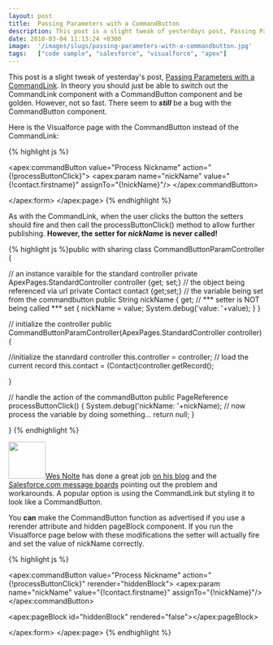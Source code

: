 ```yaml
---
layout: post
title:  Passing Parameters with a CommandButton
description: This post is a slight tweak of yesterdays post, Passing Parameters with a CommandLink  . In theory you should just be able to switch out the CommandLink component with a CommandButton component and be golden. However, not so fast. There seem to  still be a bug with the CommandButton component. Here is the Visualforce page with the CommandButton instead of the CommandLink-     As with the CommandLink, when the user clicks the button the setters should fire and then call the processButtonClick() m
date: 2010-03-04 11:13:24 +0300
image:  '/images/slugs/passing-parameters-with-a-commandbutton.jpg'
tags:   ["code sample", "salesforce", "visualforce", "apex"]
---
```

<p style="clear: both">This post is a slight tweak of yesterday's post, <a href="/2010/03/03/passing-parameters-with-a-commandlink/" target="_blank">Passing Parameters with a CommandLink</a>. In theory you should just be able to switch out the CommandLink component with a CommandButton component and be golden. However, not so fast. There seem to <em><strong>still</strong></em> be a bug with the CommandButton component.</p><p style="clear: both">Here is the Visualforce page with the CommandButton instead of the CommandLink:</p><p style="clear: both">
{% highlight js %}<apex:page standardController="Contact" extensions="CommandButtonParamController">
  <apex:form >

  <apex:commandButton value="Process Nickname" action="{!processButtonClick}">
  <apex:param name="nickName"
    value="{!contact.firstname}"
    assignTo="{!nickName}"/>
  </apex:commandButton>

  </apex:form>
</apex:page>
{% endhighlight %}
</p><p style="clear: both">As with the CommandLink, when the user clicks the button the setters should fire and then call the processButtonClick() method to allow further publishing. <strong>However, the setter for </strong><em><strong>nickName</strong></em><strong> is never called!</strong></p><p style="clear: both">
{% highlight js %}public with sharing class CommandButtonParamController {

  // an instance varaible for the standard controller
  private ApexPages.StandardController controller {get; set;}
 // the object being referenced via url
  private Contact contact {get;set;}
  // the variable being set from the commandbutton
  public String nickName {
   get;
   // *** setter is NOT being called ***
   set {
    nickName = value;
    System.debug('value: '+value);
   }
  }

  // initialize the controller
  public CommandButtonParamController(ApexPages.StandardController controller) {

  //initialize the stanrdard controller
  this.controller = controller;
  // load the current record
  this.contact = (Contact)controller.getRecord();

  }

  // handle the action of the commandButton
  public PageReference processButtonClick() {
   System.debug('nickName: '+nickName);
   // now process the variable by doing something...
   return null;
  }

}
{% endhighlight %}
</p><p style="clear: both"><a href="http://twitter.com/weesildotn/"><img src="http://res.cloudinary.com/blog-jeffdouglas-com/image/upload/v1400328732/weesildotn_wh5nt4.jpg" alt="" title="weesildotn" width="73" height="73" class="alignleft size-full wp-image-2295" /></a><a href="http://twitter.com/weesildotn/">Wes Nolte</a> has done a great job <a href="http://developinthecloud.wordpress.com/2009/06/12/salesforce-bugs-you/" target="_blank">on his blog</a> and the <a href="http://community.salesforce.com/sforce/board/message?message.uid=72192" target="_blank">Salesforce.com message boards</a> pointing out the problem and workarounds. A popular option is using the CommandLink but styling it to look like a CommandButton.</p><p style="clear: both">You <strong>can</strong> make the CommandButton function as advertised if you use a rerender attribute and hidden pageBlock component. If you run the Visualforce page below with these modifications the setter will actually fire and set the value of nickName correctly.</p><p style="clear: both">
{% highlight js %}<apex:page standardController="Contact" extensions="CommandButtonParamController">
  <apex:form >

  <apex:commandButton value="Process Nickname" action="{!processButtonClick}" rerender="hiddenBlock">
  <apex:param name="nickName"
    value="{!contact.firstname}"
    assignTo="{!nickName}"/>
  </apex:commandButton>

  <apex:pageBlock id="hiddenBlock" rendered="false"></apex:pageBlock>

  </apex:form>
</apex:page>
{% endhighlight %}
</p>
